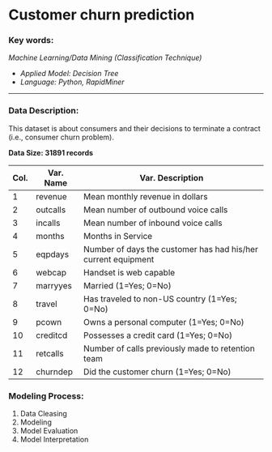 # Customer churn prediction
### **Key words:**

_Machine Learning/Data Mining (Classification Technique)_
+ _Applied Model: Decision Tree_
+ _Language: Python, RapidMiner_

***
### **Data Description:**

This dataset is about consumers and their decisions to terminate a contract (i.e., consumer churn problem).

**Data Size: 31891 records**

Col.  | Var. Name | Var. Description
-----| ----------| --------------------------------------------------------------
1  |   revenue  |  Mean monthly revenue in dollars
2   |  outcalls  | Mean number of outbound voice calls
3    | incalls   | Mean number of inbound voice calls
4    | months    | Months in Service
5    | eqpdays   | Number of days the customer has had his/her current equipment
6   | webcap     |Handset is web capable
7   |  marryyes  | Married (1=Yes; 0=No)
8   |  travel    | Has traveled to non-US country (1=Yes; 0=No)
9   |  pcown     | Owns a personal computer (1=Yes; 0=No)
10  |  creditcd  | Possesses a credit card (1=Yes; 0=No)
11  |  retcalls  | Number of calls previously made to retention team
12  |  churndep  | Did the customer churn (1=Yes; 0=No)



### **Modeling Process:**

1. Data Cleasing
2. Modeling
3. Model Evaluation
4. Model Interpretation
